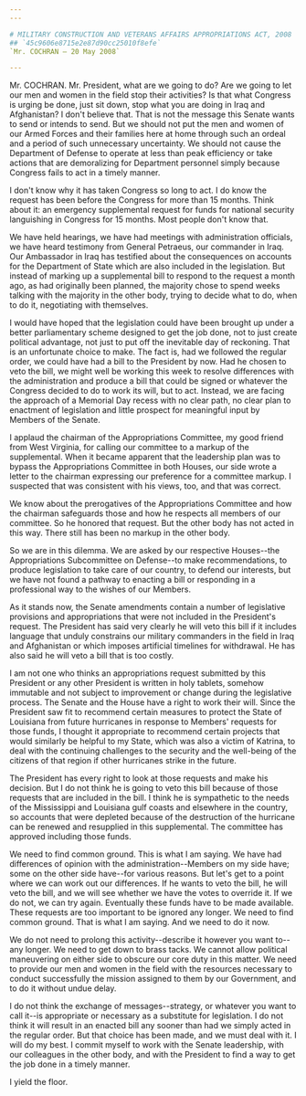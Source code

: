 ```yaml
---
---

# MILITARY CONSTRUCTION AND VETERANS AFFAIRS APPROPRIATIONS ACT, 2008
## `45c9606e8715e2e87d90cc25010f8efe`
`Mr. COCHRAN — 20 May 2008`

---
```



Mr. COCHRAN. Mr. President, what are we going to do? Are we going to 
let our men and women in the field stop their activities? Is that what 
Congress is urging be done, just sit down, stop what you are doing in 
Iraq and Afghanistan? I don't believe that. That is not the message 
this Senate wants to send or intends to send. But we should not put the 
men and women of our Armed Forces and their families here at home 
through such an ordeal and a period of such unnecessary uncertainty. We 
should not cause the Department of Defense to operate at less than peak 
efficiency or take actions that are demoralizing for Department 
personnel simply because Congress fails to act in a timely manner.

I don't know why it has taken Congress so long to act. I do know the 
request has been before the Congress for more than 15 months. Think 
about it: an emergency supplemental request for funds for national 
security languishing in Congress for 15 months. Most people don't know 
that.

We have held hearings, we have had meetings with administration 
officials, we have heard testimony from General Petraeus, our commander 
in Iraq. Our Ambassador in Iraq has testified about the consequences on 
accounts for the Department of State which are also included in the 
legislation. But instead of marking up a supplemental bill to respond 
to the request a month ago, as had originally been planned, the 
majority chose to spend weeks talking with the majority in the other 
body, trying to decide what to do, when to do it, negotiating with 
themselves.

I would have hoped that the legislation could have been brought up 
under a better parliamentary scheme designed to get the job done, not 
to just create political advantage, not just to put off the inevitable 
day of reckoning. That is an unfortunate choice to make. The fact is, 
had we followed the regular order, we could have had a bill to the 
President by now. Had he chosen to veto the bill, we might well be 
working this week to resolve differences with the administration and 
produce a bill that could be signed or whatever the Congress decided to 
do to work its will, but to act. Instead, we are facing the approach of 
a Memorial Day recess with no clear path, no clear plan to enactment of 
legislation and little prospect for meaningful input by Members of the 
Senate.

I applaud the chairman of the Appropriations Committee, my good 
friend from West Virginia, for calling our committee to a markup of the 
supplemental. When it became apparent that the leadership plan was to 
bypass the Appropriations Committee in both Houses, our side wrote a 
letter to the chairman expressing our preference for a committee 
markup. I suspected that was consistent with his views, too, and that 
was correct.

We know about the prerogatives of the Appropriations Committee and 
how the chairman safeguards those and how he respects all members of 
our committee. So he honored that request. But the other body has not 
acted in this way. There still has been no markup in the other body.

So we are in this dilemma. We are asked by our respective Houses--the 
Appropriations Subcommittee on Defense--to make recommendations, to 
produce legislation to take care of our country, to defend our 
interests, but we have not found a pathway to enacting a bill or 
responding in a professional way to the wishes of our Members.

As it stands now, the Senate amendments contain a number of 
legislative provisions and appropriations that were not included in the 
President's request. The President has said very clearly he will veto 
this bill if it includes language that unduly constrains our military 
commanders in the field in Iraq and Afghanistan or which imposes 
artificial timelines for withdrawal. He has also said he will veto a 
bill that is too costly.

I am not one who thinks an appropriations request submitted by this 
President or any other President is written in holy tablets, somehow 
immutable and not subject to improvement or change during the 
legislative process. The Senate and the House have a right to work 
their will. Since the President saw fit to recommend certain measures 
to protect the State of Louisiana from future hurricanes in response to 
Members' requests for those funds, I thought it appropriate to 
recommend certain projects that would similarly be helpful to my State, 
which was also a victim of Katrina, to deal with the continuing 
challenges to the security and the well-being of the citizens of that 
region if other hurricanes strike in the future.

The President has every right to look at those requests and make his 
decision. But I do not think he is going to veto this bill because of 
those requests that are included in the bill. I think he is sympathetic 
to the needs of the Mississippi and Louisiana gulf coasts and elsewhere 
in the country, so accounts that were depleted because of the 
destruction of the hurricane can be renewed and resupplied in this 
supplemental. The committee has approved including those funds.

We need to find common ground. This is what I am saying. We have had 
differences of opinion with the administration--Members on my side 
have; some on the other side have--for various reasons. But let's get 
to a point where we can work out our differences. If he wants to veto 
the bill, he will veto the bill, and we will see whether we have the 
votes to override it. If we do not, we can try again. Eventually these 
funds have to be made available. These requests are too important to be 
ignored any longer. We need to find common ground. That is what I am 
saying. And we need to do it now.

We do not need to prolong this activity--describe it however you want 
to--any longer. We need to get down to brass tacks. We cannot allow 
political maneuvering on either side to obscure our core duty in this 
matter. We need to provide our men and women in the field with the 
resources necessary to conduct successfully the mission assigned to 
them by our Government, and to do it without undue delay.

I do not think the exchange of messages--strategy, or whatever you 
want to call it--is appropriate or necessary as a substitute for 
legislation. I do not think it will result in an enacted bill any 
sooner than had we simply acted in the regular order. But that choice 
has been made, and we must deal with it. I will do my best. I commit 
myself to work with the Senate leadership, with our colleagues in the 
other body, and with the President to find a way to get the job done in 
a timely manner.

I yield the floor.